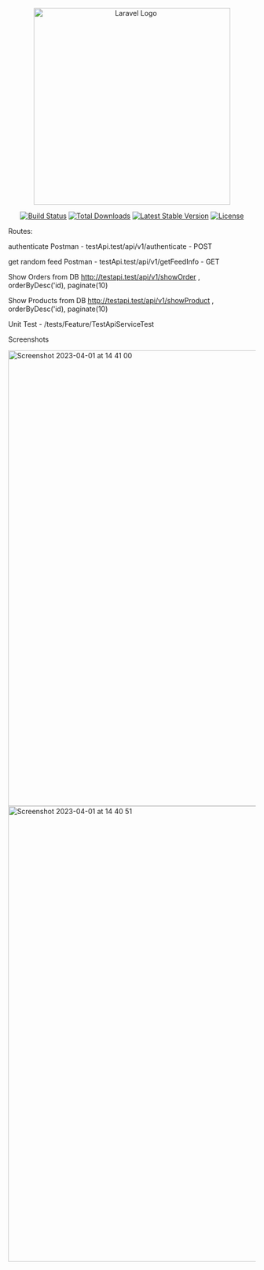 <p align="center"><a href="https://laravel.com" target="_blank"><img src="https://raw.githubusercontent.com/laravel/art/master/logo-lockup/5%20SVG/2%20CMYK/1%20Full%20Color/laravel-logolockup-cmyk-red.svg" width="400" alt="Laravel Logo"></a></p>

<p align="center">
<a href="https://github.com/laravel/framework/actions"><img src="https://github.com/laravel/framework/workflows/tests/badge.svg" alt="Build Status"></a>
<a href="https://packagist.org/packages/laravel/framework"><img src="https://img.shields.io/packagist/dt/laravel/framework" alt="Total Downloads"></a>
<a href="https://packagist.org/packages/laravel/framework"><img src="https://img.shields.io/packagist/v/laravel/framework" alt="Latest Stable Version"></a>
<a href="https://packagist.org/packages/laravel/framework"><img src="https://img.shields.io/packagist/l/laravel/framework" alt="License"></a>
</p>

<p>Routes:

authenticate Postman - testApi.test/api/v1/authenticate - POST


get random feed Postman - testApi.test/api/v1/getFeedInfo - GET


Show Orders from DB http://testapi.test/api/v1/showOrder , orderByDesc('id), paginate(10)


Show Products from DB http://testapi.test/api/v1/showProduct , orderByDesc('id), paginate(10)

</p>

<p>Unit Test - /tests/Feature/TestApiServiceTest</p>

Screenshots

<img width="926" alt="Screenshot 2023-04-01 at 14 41 00" src="https://user-images.githubusercontent.com/11788009/229286647-bd6a2155-5622-4217-83a5-464e4ac82734.png">
<img width="926" alt="Screenshot 2023-04-01 at 14 40 51" src="https://user-images.githubusercontent.com/11788009/229286697-b204ade1-ad1d-4a27-8ac7-8cbd53f4b2b5.png">
